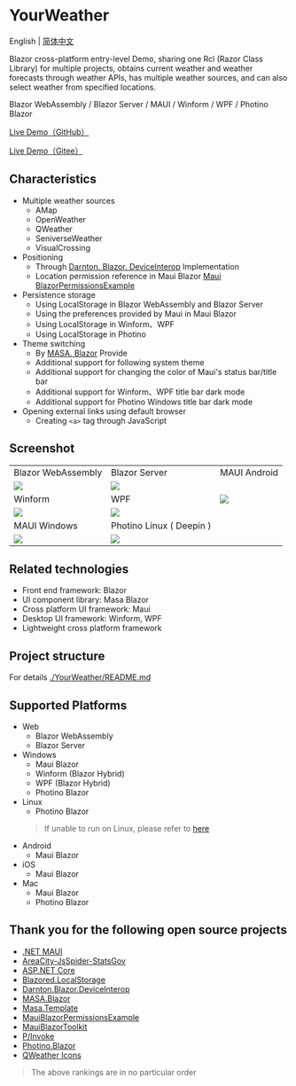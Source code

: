 # YourWeather

English | [简体中文](./README.md)

Blazor cross-platform entry-level Demo, sharing one Rcl (Razor Class Library) for multiple projects, obtains current weather and weather forecasts through weather APIs, has multiple weather sources, and can also select weather from specified locations.

Blazor WebAssembly / Blazor Server / MAUI / Winform / WPF / Photino Blazor

[Live Demo（GitHub）](https://yu-core.github.io/YourWeather/)

[Live Demo（Gitee）](https://yu-core.gitee.io/yourweather/)

## Characteristics
- Multiple weather sources
	- AMap
	- OpenWeather
	- QWeather
	- SeniverseWeather
	- VisualCrossing
- Positioning
	- Through [Darnton. Blazor. DeviceInterop](https://github.com/darnton/BlazorDeviceInterop) Implementation
	- Location permission reference in Maui Blazor [Maui BlazorPermissionsExample](https://github.com/MackinnonBuck/MauiBlazorPermissionsExample )
- Persistence storage
	- Using LocalStorage in Blazor WebAssembly and Blazor Server
	- Using the preferences provided by Maui in Maui Blazor
	- Using LocalStorage in Winform、WPF
	- Using LocalStorage in Photino
- Theme switching
	- By [MASA. Blazor](https://github.com/BlazorComponent/MASA.Blazor) Provide
	- Additional support for following system theme
	- Additional support for changing the color of Maui's status bar/title bar
	- Additional support for Winform、WPF title bar dark mode
	- Additional support for Photino Windows title bar dark mode
- Opening external links using default browser
	- Creating `<a>` tag through JavaScript

## Screenshot
<table>
	<tr>
		<td>Blazor WebAssembly</td>
		<td>Blazor Server</td>
		<td>MAUI Android</td>
	</tr>
	<tr>
		<td><img src="https://github.com/Yu-Core/YourWeather/assets/96511239/3001356d-55ef-4c95-8200-81fe6cb12e48"/></td>
		<td><img src="https://github.com/Yu-Core/YourWeather/assets/96511239/2ef5c1d2-9954-4f99-80ae-9540ba9aeb1e"/></td>
		<td rowspan="3"><img src="https://github.com/Yu-Core/YourWeather/assets/96511239/c4eb9369-f8a2-49d8-8b47-fe3bec68a2b5"/></td>
	</tr>
	<tr>
		<td>Winform</td>
		<td>WPF</td>
	</tr>
	<tr>
		<td><img src="https://github.com/Yu-Core/YourWeather/assets/96511239/b98c602f-c136-4553-a604-58a391f6e502"/></td>
		<td><img src="https://github.com/Yu-Core/YourWeather/assets/96511239/8aa96bfb-144a-417f-b3fb-757f852f0ecf"/></td>
	</tr>
	<tr>
		<td>MAUI Windows</td>
		<td>Photino Linux ( Deepin )</td>
	</tr>
	<tr>
		<td><img src="https://github.com/Yu-Core/YourWeather/assets/96511239/8ebe9733-5713-4430-94a6-c512ec6e32e0"/></td>
		<td><img src="https://github.com/Yu-Core/YourWeather/assets/96511239/d89e4562-0c08-4dba-a22a-a4265d6336d1"/></td>
	</tr>
</table>

## Related technologies
- Front end framework: Blazor
- UI component library: Masa Blazor
- Cross platform UI framework: Maui
- Desktop UI framework: Winform, WPF
- Lightweight cross platform framework

## Project structure
For details [./YourWeather/README.md](./YourWeather/README.md)

## Supported Platforms
- Web
	- Blazor WebAssembly
	- Blazor Server
- Windows
	- Maui Blazor
	- Winform (Blazor Hybrid)
	- WPF (Blazor Hybrid)
	- Photino Blazor
- Linux
	- Photino Blazor
	> If unable to run on Linux, please refer to [here](https://github.com/tryphotino/photino.Blazor/issues/81)
- Android
	- Maui Blazor
- iOS
	- Maui Blazor
- Mac
	- Maui Blazor
	- Photino Blazor

## Thank you for the following open source projects
- [.NET MAUI]( https://github.com/dotnet/maui )
- [AreaCity-JsSpider-StatsGov]( https://github.com/xiangyuecn/AreaCity-JsSpider-StatsGov )
- [ASP.NET Core]( https://github.com/dotnet/aspnetcore )
- [Blazored.LocalStorage]( https://github.com/Blazored/LocalStorage )
- [Darnton.Blazor.DeviceInterop]( https://github.com/darnton/BlazorDeviceInterop )
- [MASA.Blazor]( https://github.com/BlazorComponent/MASA.Blazor )
- [Masa.Template]( https://github.com/masastack/MASA.Template )
- [MauiBlazorPermissionsExample]( https://github.com/MackinnonBuck/MauiBlazorPermissionsExample )
- [MauiBlazorToolkit](https://github.com/Yu-Core/MauiBlazorToolkit)
- [P/Invoke](https://github.com/dotnet/pinvoke)
- [Photino.Blazor](https://github.com/tryphotino/photino.Blazor)
- [QWeather Icons]( https://github.com/qwd/Icons )
> The above rankings are in no particular order
